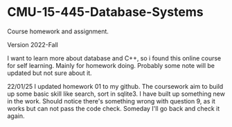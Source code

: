 # CMU-15-445-Database-Systems
Course homework and assignment.

Version 2022-Fall

I want to learn more about database and C++, so i found this online course for self learning.
Mainly for homework doing. Probably some note will be updated but not sure about it.


22/01/25
I updated homework 01 to my github. The coursework aim to build up some basic skill like search, sort in sqlite3. I have built up something new in the work.
Should notice there's something wrong with question 9, as it works but can not pass the code check. Someday I'll go back and check it again.
